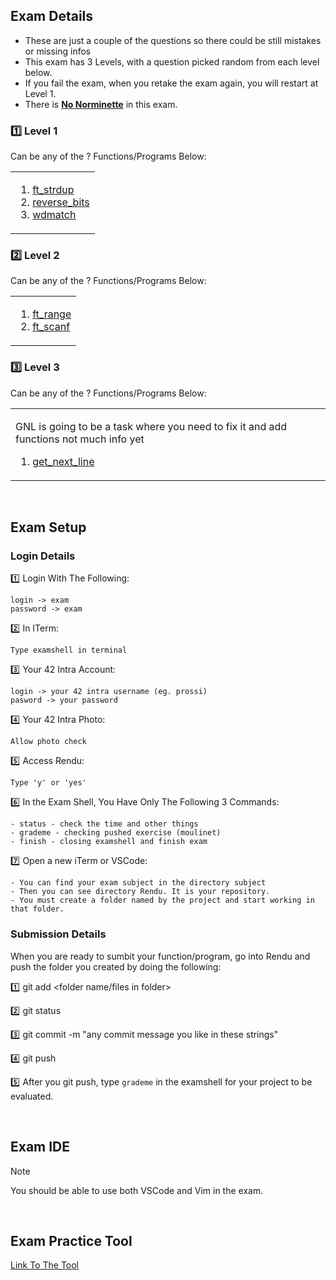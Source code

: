 ## Exam Details

- These are just a couple of the questions so there could be still mistakes or missing infos
- This exam has 3 Levels, with a question picked random from each level below.
- If you fail the exam, when you retake the exam again, you will restart at Level 1.
- There is <ins>**No Norminette**</ins> in this exam.


### :one: Level 1
Can be any of the ? Functions/Programs Below:
<table><tr><td>

1. [ft_strdup](https://github.com/pasqualerossi/42-School-Exam-Rank-02/blob/main/Level%202/ft_strdup/ft_strdup.c)
2. [reverse_bits](https://github.com/pasqualerossi/42-School-Exam-Rank-02/blob/main/Level%202/reverse_bits/reverse_bits.c)
3. [wdmatch](https://github.com/pasqualerossi/42-School-Exam-Rank-02/blob/main/Level%202/wdmatch/wdmatch.c)
</td></tr></table>

### :two: Level 2
Can be any of the ? Functions/Programs Below:
<table><tr><td>
  
1. [ft_range](https://github.com/pasqualerossi/42-School-Exam-Rank-02/blob/main/Level%203/ft_range/ft_range.c)
2. [ft_scanf](https://github.com/emkalkan42/42_Berlin-Exam_Rank_3/tree/main/42-Berlin-Exam-Rank-03/Level%202/ft_scanf)
</td></tr></table>

### :three: Level 3
Can be any of the ? Functions/Programs Below:
<table><tr><td>

GNL is going to be a task where you need to fix it and add functions not much info yet
1. [get_next_line](https://github.com/pasqualerossi/42-School-Exam-Rank-03/tree/main/get_next_line) 
</td></tr></table>

<br>

## Exam Setup

### Login Details

:one: Login With The Following:
```
login -> exam
password -> exam
```
:two: In ITerm:
```
Type examshell in terminal
```
:three: Your 42 Intra Account:
```
login -> your 42 intra username (eg. prossi)
pasword -> your password
```
:four: Your 42 Intra Photo:
```
Allow photo check
```
:five: Access Rendu:
```
Type 'y' or 'yes'
```
:six: In the Exam Shell, You Have Only The Following 3 Commands:
```
- status - check the time and other things
- grademe - checking pushed exercise (moulinet)
- finish - closing examshell and finish exam
```
:seven: Open a new iTerm or VSCode:
```
- You can find your exam subject in the directory subject
- Then you can see directory Rendu. It is your repository.
- You must create a folder named by the project and start working in that folder.
```

### Submission Details

When you are ready to sumbit your function/program, go into Rendu and push the folder you created by doing the following:

:one: git add <folder name/files in folder>

:two: git status

:three: git commit -m "any commit message you like in these strings"

:four: git push

:five: After you git push, type `grademe` in the examshell for your project to be evaluated. 

<br>

## Exam IDE

> [!NOTE]
You should be able to use both VSCode and Vim in the exam.

<br>

## Exam Practice Tool
[Link To The Tool](https://github.com/JCluzet/42_EXAM)
